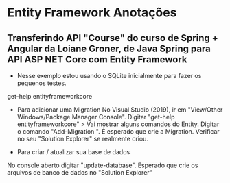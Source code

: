 # **Entity Framework Anotações**
## Transferindo API "Course" do curso de Spring + Angular da Loiane Groner, de Java Spring para  API ASP NET Core com Entity Framework

- Nesse exemplo estou usando o SQLite inicialmente para fazer os pequenos testes.

get-help entityframeworkcore

- Para adicionar uma Migration
No Visual Studio (2019), ir em "View/Other Windows/Package Manager Console". 
Digitar "get-help entityframeworkcore" > Vai mostrar alguns comandos do Entity.
Digitar o comando "Add-Migration <nome da sua migration>". É esperado que crie a Migration. Verificar no seu "Solution Explorer" se realmente criou.

- Para criar / atualizar sua base de dados

No console aberto digitar "update-database". Esperado que crie os arquivos de banco de dados no "Solution Explorer"
